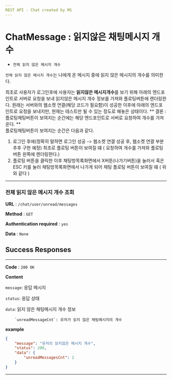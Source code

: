 ```yaml
---
REST API - Chat created by MS
---
```


# ChatMessage : 읽지않은 채팅메시지 개수

- `전체 읽지 않은 메시지 개수`

`전체 읽지 않은 메시지 개수`는 나에게 온 메시지 중에 읽지 않은 메시지의 개수를 의미한다. 

최초로 사용자가 로그인후에 사용자는 **읽지않은 메시지개수**를 보기 위해 아래의 엔드포인트로 서버로 요청을 보내 읽지않은 메시지 개수 정보를 가져와 플로팅버튼에 렌더링한다. 
원래는 서버와의 웹소켓 연결(해당 코드가 필요함)이 성공한 이후에 아래의 엔드포인트로 요청을 보내지만, 현재는 테스트만 될 수 있는 정도로 해놓은 상태이다. 
** 결론 : 플로팅채팅버튼이 보여지는 순간에는 해당 엔드포인트로 서버로 요청하여 개수를 가져온다. **  
플로팅채팅버튼이 보여지는 순간은 다음과 같다. 

1. 로그인 후에(정확히 말하면 로그인 성공 -> 웹소켓 연결 성공 후, 웹소켓 연결 부분 추후 구현 예정) 최초로 플로팅 버튼이 보여질 떄 ( 요청하여 개수를 가져와 플로팅버튼 왼쪽에 렌더링한다.) 
2. 플로팅 버튼을 클릭한 이후 채팅방목록화면에서 X버튼(나가기버튼)을 눌러서 혹은 ESC 키를 눌러 채팅방목록화면에서 나가게 되어 채팅 플로팅 버튼이 보여질 떄 ( 위와 같다 )




___

### 전체 읽지 않은 메시지 개수 조회 

**URL** : `/chat/user/unread/messages` 

**Method** : `GET`

**Authentication required** : `yes`

**Data** : `None`

## Success Responses

___

**Code** : `200 OK`

**Content**

`message`: 응답 메시지 

`status`: 응답 상태 

`data`: 읽지 않은 채팅메시지 개수 정보

		`unreadMessageCnt`: 유저가 읽지 않은 채팅메시지의 개수

**example**

```json
{
    "message": "유저의 읽지않은 메시지 개수",
    "status": 200,
    "data": {
        "unreadMessagesCnt": 2
    }
}
```



___


